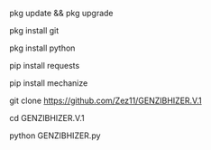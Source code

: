 pkg update && pkg upgrade

pkg install git

pkg install python

pip install requests

pip install mechanize

git clone https://github.com/Zez11/GENZIBHIZER.V.1

cd GENZIBHIZER.V.1

python GENZIBHIZER.py
